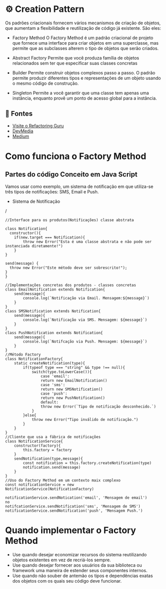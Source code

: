 # ⚙️ Creation Pattern
Os padrões criacionais fornecem vários mecanismos de criação de objetos, que aumentam a flexibilidade e reutilização de código já existente. São eles:

- Factory Method
O Factory Method é um padrão criacional de projeto que fornece uma interface para criar objetos em uma superclasse, mas permite que as subclasses alterem o tipo de objetos que serão criados.

- Abstract Factory
Permite que você produza família de objetos relacionados sem ter que especificar suas classes concretas

- Builder 
Permite construir objetos complexos passo a passo. O padrão permite produzir diferentes tipos e representações de um objeto usando o mesmo código de construção.

- Singleton
Permite a você garantir que uma classe tem apenas uma instância, enquanto provê um ponto de acesso global para a instância.


##  🔗 Fontes
- [Visite o Refactoring Guru](https://refactoring.guru/pt-br/design-patterns/creational-patterns)
- [DevMedia](https://www.devmedia.com.br/introducao-aos-padroes-criacionais-abstract-factory-factory-method-prototype-e-singleton/21249)
- [Medium](https://medium.com/@jonesroberto/desing-patterns-parte-2-2a61878846d)




# Como funciona o Factory Method

## Partes do código Conceito em Java Script

Vamos usar como exemplo, um sistema de notificação em que utiliza-se três tipos de notificações: SMS, Email e Push.

- Sistema de Notificação

/
  
    
    
    //Interface para os produtos(Notificações) classe abstrata
    
    class Notification{
      constructor(){
        if(new.target === Notification){
            throw new Error("Esta é uma classe abstrata e não pode ser instanciada diretamente!")
        }
    }
    
    send(message) {
      throw new Error("Este método deve ser sobrescrito!");
    }
    }

    //Implementações concretas dos produtos - classes concretas
    class EmailNotification extends Notification{
        send(message){
            console.log(`Notificação via Email. Mensagem:${message}`)
        }
    }
    class SMSNotification extends Notification{
        send(message){
            console.log(`Notificação via SMS. Mensagem: ${message}`)
        }
    }
    class PushNotification extends Notification{
        send(message){
            console.log(`Notifcação via Push. Mensagem: ${message}`)
        }
    }
    //Método Factory
    class NotificationFactory{
        static createNotification(type){
            if(typeof type === "string" && type !== null){
                switch(type.toLowerCase()){
                    case 'email':
                    return new EmailNotification()
                    case 'sms':
                    return new SMSNotification()
                    case 'push':
                    return new PushNotification()
                    default:
                    throw new Error(`Tipo de notificação desconhecido.`)
                }
            }else{
                throw new Error("Tipo inválido de notificação.")
            }
        }
    }
    //Cliente que usa a fábrica de notificações
    class NotificationService{
        constructor(factory){
            this.factory = factory
        }
        sendNotification(type,message){
            const notification = this.factory.createNotification(type)
            notification.send(message)
        }
    }
    //Uso do Factory Method em um contexto maix complexo
    const notificationService = new NotificationService(NotificationFactory)

    notificationService.sendNotication('email', 'Mensagem de email')
    no
    notifcationService.sendNotification('sms', 'Mensagem de SMS')
    notificationService.sendNotification('push', 'Mensagem Push.')
  
  
 # Quando implementar o Factory Method

- Use quando desejar economizar recursos do sistema reutilizando objetos existentes em vez de recriá-los sempre.
- Use quando desejar fornecer aos usuários da sua biblioteca ou framework uma maneira de estender seus componentes internos.
- Use quando não souber de antemão os tipos e dependências exatas dos objetos com os quais seu código deve funcionar.
 
    
  
